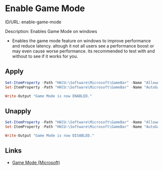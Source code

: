 # Enable Game Mode
ID/URL: enable-game-mode

Description: Enables Game Mode on windows

- Enables the game mode feature on windows to improve performance and reduce latency. altough it not all users see a performance boost or may even cause worse performance. its recommended to test with and without to see if it works for you.



## Apply
```powershell
Set-ItemProperty -Path "HKCU:\Software\Microsoft\GameBar" -Name "AllowAutoGameMode" -Value 1
Set-ItemProperty -Path "HKCU:\Software\Microsoft\GameBar" -Name "AutoGameModeEnabled" -Value 1

Write-Output "Game Mode is now ENABLED."

```

## Unapply
```powershell
Set-ItemProperty -Path "HKCU:\Software\Microsoft\GameBar" -Name "AllowAutoGameMode" -Value 0
Set-ItemProperty -Path "HKCU:\Software\Microsoft\GameBar" -Name "AutoGameModeEnabled" -Value 0

Write-Output "Game Mode is now DISABLED."

```






## Links
- [Game Mode (Microsoft)](https://support.xbox.com/en-US/help/games-apps/game-setup-and-play/use-game-mode-gaming-on-pc)

